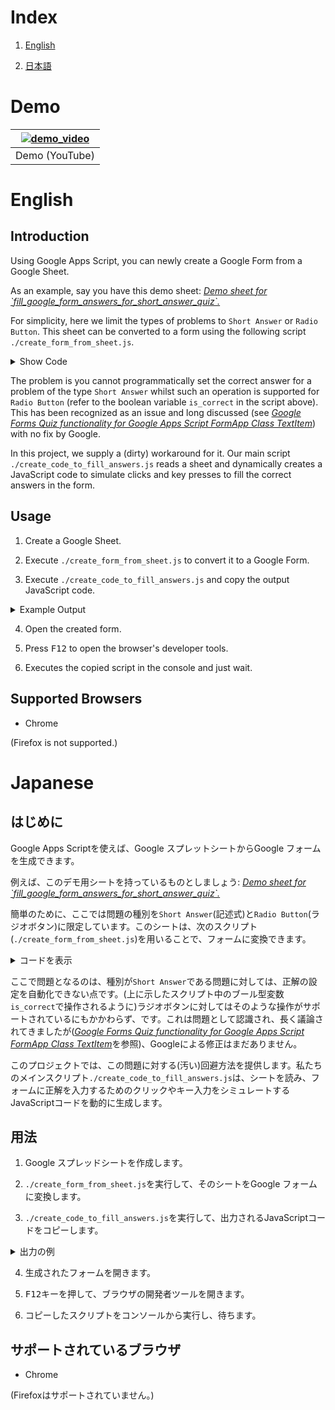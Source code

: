 # Index

1. [English](#english)

2. [日本語](#japanese)

# Demo

| [![demo_video](https://i.ytimg.com/vi/e1fcszewz98/maxresdefault.jpg)](https://www.youtube.com/watch?v=e1fcszewz98&feature=youtu.be) |
|:-:|
| Demo (YouTube) |

# English 

## Introduction

Using Google Apps Script, you can newly create a Google Form from a Google Sheet.

As an example, say you have this demo sheet: [*Demo sheet for \`fill_google_form_answers_for_short_answer_quiz\`.*](https://docs.google.com/spreadsheets/d/1n4QRk7uA0Q4U_T4oEK3sLEApvdj8qPbHO7ZQRSvhV-A/edit?usp=sharing)

For simplicity, here we limit the types of problems to `Short Answer` or `Radio Button`. This sheet can be converted to a form using the following script `./create_form_from_sheet.js`.

<details>
<summary>Show Code</summary>

```javascript
function createGoogleForm(){

    const sheet_name = 'Problem Data';
    
    const cells = SpreadsheetApp.getActiveSpreadsheet().getSheetByName(sheet_name).getDataRange().getValues();
  
    const form_title = `${cells[2][1]}_${Math.random()}`;
    console.log(`Creating the form [ ${form_title} ]...`);
    const Form = FormApp.create(form_title);

    Form.setDescription(cells[3][1]);
    Form.setIsQuiz(true)

    const num_problems = cells[0][10];
    const problem_start_index = 7;

    for (let i = problem_start_index; i < problem_start_index + num_problems; ++i) {
        
        const problem_type  = cells[i][2];
        const problem_title = cells[i][4];
        const answer        = cells[i][5];

        if (problem_type == 'Short Answer') {

            Form.addTextItem().setTitle(problem_title);

        } else if (problem_type == 'Radio Button') {

            const radio   = Form.addMultipleChoiceItem().setTitle(problem_title);
            const options = [];

            let j = 7;
            while (true) {
                const option = cells[i][j++];
                if (option == '') {
                    break;
                }
                let is_correct = false;
                if (option == answer) {
                    is_correct = true;
                }
                options.push(radio.createChoice(option, is_correct));
            }

            radio.setChoices(options)
            
        }

    }
    
}
```
</details>

The problem is you cannot programmatically set the correct answer for a problem of the type `Short Answer` whilst such an operation is supported for `Radio Button` (refer to the boolean variable `is_correct` in the script above). This has been recognized as an issue and long discussed (see [*Google Forms Quiz functionality for Google Apps Script FormApp Class TextItem*](https://issuetracker.google.com/issues/117437423)) with no fix by Google.

In this project, we supply a (dirty) workaround for it. Our main script `./create_code_to_fill_answers.js` reads a sheet and dynamically creates a JavaScript code to simulate clicks and key presses to fill the correct answers in the form.

## Usage

1. Create a Google Sheet.

2. Execute `./create_form_from_sheet.js` to convert it to a Google Form.

3. Execute `./create_code_to_fill_answers.js` and copy the output JavaScript code.

<details>
<summary>Example Output</summary>

```javascript
(function() {
    'use strict';

    /*-------------------------------------*/

    /* parameters */

    const is_debug_mode = 1;

    /*-------------------------------------*/

    /* functions */

    function q(parent, css_selector) {
        return parent.querySelector(css_selector);
    }

    function qa(parent, css_selector) {
        return parent.querySelectorAll(css_selector);
    }

    function p(x) {
        if (is_debug_mode) {
            console.log(x);
        }
    }

    function sum(array) {
        return array.reduce((a, b) => { return (a + b); }, 0);
    }

    /*-------------------------------------*/

    /* main */

    //closes all cards
    q(document, 'div.freebirdFormeditorViewPageTitleAndDescription').click();

    const tmp = JSON.parse(`[["Which color will you get when you mix red and blue?","What is the name of the highest mountain in Japan?","What is the name of the country which has the largest population?"],["purple","Mt. Fuji","China"]]`);
    const a_problems = tmp[0];
    const a_answers = tmp[1];

    const cards = qa(document, 'div.freebirdFormeditorViewItemcardRoot');

    const s_problems_to_process = new Set();

    for (let card of cards) {

        const e_problem_title = q(card, 'textarea.appsMaterialWizTextinputTextareaInput.exportTextarea');
        const problem = e_problem_title.getAttribute('data-initial-value');
        const problem_index = a_problems.indexOf(problem);

        //You can speed-up the processing by decreasing each element.
        //Too small a value, however, can cause an incomplete result.
        const a_wait_ms = [
            500,
            500,
            500,
        ];

        if (problem_index != -1) {

            s_problems_to_process.add(problem);

            function fillAnswer() {

                console.log(`🔵 Processing the card [ ${problem} ]...`);

                //expands the card
                e_problem_title.click();

                //clicks the 'Answer key' button
                const e_answer_key = q(card, 'div.appsMaterialWizButtonEl.hasIcon.appsMaterialWizButtonPaperbuttonEl.appsMaterialWizButtonPaperbuttonText.appsMaterialWizButtonPaperbuttonTextColored');
                e_answer_key.click();

                let wait_index = -1;

                window.setTimeout(() => {

                    //inputs the answer
                    let e_answer = q(card, 'input.quantumWizTextinputSimpleinputInput.exportInput');
                    e_answer.click();

                    window.setTimeout(() => {

                        e_answer = q(card, 'input.quantumWizTextinputSimpleinputInput.exportInput'); //Re-select is needed here.
                        document.execCommand('insertText', false, a_answers[problem_index]);

                        //clicks the 'Mark all other answers incorrect' button
                        const e_mark_all_other_answers_incorrect = q(card, 'div.quantumWizTogglePapercheckboxEl.appsMaterialWizTogglePapercheckboxCheckbox.docssharedWizToggleLabeledControl.freebirdThemedCheckbox.freebirdMaterialWidgetsToggleLabeledCheckbox');
                        e_mark_all_other_answers_incorrect.click();

                        window.setTimeout(() => {

                            //clicks the 'Done' button
                            let e_done = qa(card, 'span.appsMaterialWizButtonPaperbuttonLabel.quantumWizButtonPaperbuttonLabel.exportLabel');
                            e_done = e_done[e_done.length - 1];
                            e_done.click();

                            console.log('└ Done.');

                            s_problems_to_process.delete(problem);
                            if (s_problems_to_process.size == 0) {
                                console.log('============');
                                console.log(' Completed. ');
                                console.log('============');
                            } else {
                                console.log(`└ ${s_problems_to_process.size} problems left.`);
                            }

                        }, a_wait_ms[++wait_index]);

                    }, a_wait_ms[++wait_index]);

                }, a_wait_ms[++wait_index]);

            }

            window.setTimeout(fillAnswer, problem_index * (sum(a_wait_ms) * 2));

        }

    }

    /*-------------------------------------*/

})();
```
</details>

4. Open the created form.

5. Press <kbd>F12</kbd> to open the browser's developer tools.

6. Executes the copied script in the console and just wait.

## Supported Browsers

- Chrome

(Firefox is not supported.)

# Japanese

## はじめに

Google Apps Scriptを使えば、Google スプレットシートからGoogle フォームを生成できます。

例えば、このデモ用シートを持っているものとしましょう: [*Demo sheet for \`fill_google_form_answers_for_short_answer_quiz\`.*](https://docs.google.com/spreadsheets/d/1n4QRk7uA0Q4U_T4oEK3sLEApvdj8qPbHO7ZQRSvhV-A/edit?usp=sharing)

簡単のために、ここでは問題の種別を`Short Answer`(記述式)と`Radio Button`(ラジオボタン)に限定しています。このシートは、次のスクリプト(`./create_form_from_sheet.js`)を用いることで、フォームに変換できます。

<details>
<summary>コードを表示</summary>

```javascript
function createGoogleForm(){

    const sheet_name = 'Problem Data';
    
    const cells = SpreadsheetApp.getActiveSpreadsheet().getSheetByName(sheet_name).getDataRange().getValues();
  
    const form_title = `${cells[2][1]}_${Math.random()}`;
    console.log(`Creating the form [ ${form_title} ]...`);
    const Form = FormApp.create(form_title);

    Form.setDescription(cells[3][1]);
    Form.setIsQuiz(true)

    const num_problems = cells[0][10];
    const problem_start_index = 7;

    for (let i = problem_start_index; i < problem_start_index + num_problems; ++i) {
        
        const problem_type  = cells[i][2];
        const problem_title = cells[i][4];
        const answer        = cells[i][5];

        if (problem_type == 'Short Answer') {

            Form.addTextItem().setTitle(problem_title);

        } else if (problem_type == 'Radio Button') {

            const radio   = Form.addMultipleChoiceItem().setTitle(problem_title);
            const options = [];

            let j = 7;
            while (true) {
                const option = cells[i][j++];
                if (option == '') {
                    break;
                }
                let is_correct = false;
                if (option == answer) {
                    is_correct = true;
                }
                options.push(radio.createChoice(option, is_correct));
            }

            radio.setChoices(options)
            
        }

    }
    
}
```
</details>

ここで問題となるのは、種別が`Short Answer`である問題に対しては、正解の設定を自動化できない点です。(上に示したスクリプト中のブール型変数`is_correct`で操作されるように)ラジオボタンに対してはそのような操作がサポートされているにもかかわらず、です。これは問題として認識され、長く議論されてきましたが([*Google Forms Quiz functionality for Google Apps Script FormApp Class TextItem*](https://issuetracker.google.com/issues/117437423)を参照)、Googleによる修正はまだありません。

このプロジェクトでは、この問題に対する(汚い)回避方法を提供します。私たちのメインスクリプト`./create_code_to_fill_answers.js`は、シートを読み、フォームに正解を入力するためのクリックやキー入力をシミュレートするJavaScriptコードを動的に生成します。

## 用法

1. Google スプレッドシートを作成します。

2. `./create_form_from_sheet.js`を実行して、そのシートをGoogle フォームに変換します。

3. `./create_code_to_fill_answers.js`を実行して、出力されるJavaScriptコードをコピーします。

<details>
<summary>出力の例</summary>

```javascript
(function() {
    'use strict';

    /*-------------------------------------*/

    /* parameters */

    const is_debug_mode = 1;

    /*-------------------------------------*/

    /* functions */

    function q(parent, css_selector) {
        return parent.querySelector(css_selector);
    }

    function qa(parent, css_selector) {
        return parent.querySelectorAll(css_selector);
    }

    function p(x) {
        if (is_debug_mode) {
            console.log(x);
        }
    }

    function sum(array) {
        return array.reduce((a, b) => { return (a + b); }, 0);
    }

    /*-------------------------------------*/

    /* main */

    //closes all cards
    q(document, 'div.freebirdFormeditorViewPageTitleAndDescription').click();

    const tmp = JSON.parse(`[["Which color will you get when you mix red and blue?","What is the name of the highest mountain in Japan?","What is the name of the country which has the largest population?"],["purple","Mt. Fuji","China"]]`);
    const a_problems = tmp[0];
    const a_answers = tmp[1];

    const cards = qa(document, 'div.freebirdFormeditorViewItemcardRoot');

    const s_problems_to_process = new Set();

    for (let card of cards) {

        const e_problem_title = q(card, 'textarea.appsMaterialWizTextinputTextareaInput.exportTextarea');
        const problem = e_problem_title.getAttribute('data-initial-value');
        const problem_index = a_problems.indexOf(problem);

        //You can speed-up the processing by decreasing each element.
        //Too small a value, however, can cause an incomplete result.
        const a_wait_ms = [
            500,
            500,
            500,
        ];

        if (problem_index != -1) {

            s_problems_to_process.add(problem);

            function fillAnswer() {

                console.log(`🔵 Processing the card [ ${problem} ]...`);

                //expands the card
                e_problem_title.click();

                //clicks the 'Answer key' button
                const e_answer_key = q(card, 'div.appsMaterialWizButtonEl.hasIcon.appsMaterialWizButtonPaperbuttonEl.appsMaterialWizButtonPaperbuttonText.appsMaterialWizButtonPaperbuttonTextColored');
                e_answer_key.click();

                let wait_index = -1;

                window.setTimeout(() => {

                    //inputs the answer
                    let e_answer = q(card, 'input.quantumWizTextinputSimpleinputInput.exportInput');
                    e_answer.click();

                    window.setTimeout(() => {

                        e_answer = q(card, 'input.quantumWizTextinputSimpleinputInput.exportInput'); //Re-select is needed here.
                        document.execCommand('insertText', false, a_answers[problem_index]);

                        //clicks the 'Mark all other answers incorrect' button
                        const e_mark_all_other_answers_incorrect = q(card, 'div.quantumWizTogglePapercheckboxEl.appsMaterialWizTogglePapercheckboxCheckbox.docssharedWizToggleLabeledControl.freebirdThemedCheckbox.freebirdMaterialWidgetsToggleLabeledCheckbox');
                        e_mark_all_other_answers_incorrect.click();

                        window.setTimeout(() => {

                            //clicks the 'Done' button
                            let e_done = qa(card, 'span.appsMaterialWizButtonPaperbuttonLabel.quantumWizButtonPaperbuttonLabel.exportLabel');
                            e_done = e_done[e_done.length - 1];
                            e_done.click();

                            console.log('└ Done.');

                            s_problems_to_process.delete(problem);
                            if (s_problems_to_process.size == 0) {
                                console.log('============');
                                console.log(' Completed. ');
                                console.log('============');
                            } else {
                                console.log(`└ ${s_problems_to_process.size} problems left.`);
                            }

                        }, a_wait_ms[++wait_index]);

                    }, a_wait_ms[++wait_index]);

                }, a_wait_ms[++wait_index]);

            }

            window.setTimeout(fillAnswer, problem_index * (sum(a_wait_ms) * 2));

        }

    }

    /*-------------------------------------*/

})();
```
</details>

4. 生成されたフォームを開きます。

5. <kbd>F12</kbd>キーを押して、ブラウザの開発者ツールを開きます。

6. コピーしたスクリプトをコンソールから実行し、待ちます。

## サポートされているブラウザ

- Chrome

(Firefoxはサポートされていません。)

<!-- vim: set spell: -->

